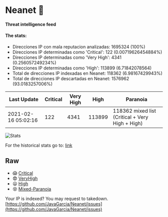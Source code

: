 # Neanet :hocho:
#### Threat intelligence feed
#### The stats:

- Direcciones IP con mala reputacion analizadas: 1695324 (100%)
- Direcciones IP determinadas como 'Critical':  122 (0.00719626454884%)
- Direcciones IP determinadas como 'Very High':  4341 (0.256057249234%)
- Direcciones IP determinadas como 'High':  113899 (6.71842078564)
- Total de direcciones IP indexadas en Neanet:  118362 (6.98167429943%)
- Total de direcciones IP descartadas en Neanet:  1576962 (93.0183257006%)

| Last Update | Critical | Very High | High | Paranoia |
| --- | --- | --- | --- | --- |
| 2021-02-16 05:02:16 | 122 | 4341 | 113899 | 118362 mixed list (Critical + Very High + High)|

![Stats](https://docs.google.com/spreadsheets/d/e/2PACX-1vSnaNMIXVabIpDJjufMlzH7poXnshF3mgd8Is1g9ytUEzVsP5my4Trn8f-xkoLLQ38xpL3HtmUexLo6/pubchart?oid=501124687&format=image)

For the historical stats go to: [link](/stats.csv)
## Raw
- :scream: [Critical](https://raw.githubusercontent.com/JavaGarcia/Neanet/master/blacklists/neanet_critical.txt)
- :fearful: [VeryHigh](https://raw.githubusercontent.com/JavaGarcia/Neanet/master/blacklists/neanet_veryHigh.txtt)
- :frowning: [High](https://raw.githubusercontent.com/JavaGarcia/Neanet/master/blacklists/neanet_high.txt)
- :dizzy_face: [Mixed-Paranoia](https://raw.githubusercontent.com/JavaGarcia/Neanet/master/blacklists/neanet_all.txt)


Your IP is indexed? You may request to takedown. [https://github.com/JavaGarcia/Neanet/issues](https://github.com/JavaGarcia/Neanet/issues)






































































































































































































































































































































































































































































































































































































































































































































































































































































































































































































































































































































































































































































































































































































































































































































































































































































































































































































































































































































































































































































































































































































































































































































































































































































































































































































































































































































































































































































































































































































































































































































































































































































































































































































































































































































































































































































































































































































































































































































































































































































































































































































































































































































































































